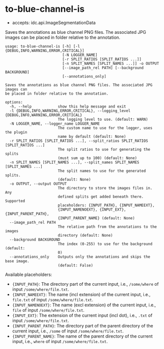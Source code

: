 # to-blue-channel-is

* accepts: idc.api.ImageSegmentationData

Saves the annotations as blue channel PNG files. The associated JPG images can be placed in folder relative to the annotation.

```
usage: to-blue-channel-is [-h] [-l {DEBUG,INFO,WARNING,ERROR,CRITICAL}]
                          [-N LOGGER_NAME]
                          [-r SPLIT_RATIOS [SPLIT_RATIOS ...]]
                          [-n SPLIT_NAMES [SPLIT_NAMES ...]] -o OUTPUT
                          [--image_path_rel PATH] [--background BACKGROUND]
                          [--annotations_only]

Saves the annotations as blue channel PNG files. The associated JPG images can
be placed in folder relative to the annotation.

options:
  -h, --help            show this help message and exit
  -l {DEBUG,INFO,WARNING,ERROR,CRITICAL}, --logging_level {DEBUG,INFO,WARNING,ERROR,CRITICAL}
                        The logging level to use. (default: WARN)
  -N LOGGER_NAME, --logger_name LOGGER_NAME
                        The custom name to use for the logger, uses the plugin
                        name by default (default: None)
  -r SPLIT_RATIOS [SPLIT_RATIOS ...], --split_ratios SPLIT_RATIOS [SPLIT_RATIOS ...]
                        The split ratios to use for generating the splits
                        (must sum up to 100) (default: None)
  -n SPLIT_NAMES [SPLIT_NAMES ...], --split_names SPLIT_NAMES [SPLIT_NAMES ...]
                        The split names to use for the generated splits.
                        (default: None)
  -o OUTPUT, --output OUTPUT
                        The directory to store the images files in. Any
                        defined splits get added beneath there. Supported
                        placeholders: {INPUT_PATH}, {INPUT_NAMEEXT},
                        {INPUT_NAMENOEXT}, {INPUT_EXT}, {INPUT_PARENT_PATH},
                        {INPUT_PARENT_NAME} (default: None)
  --image_path_rel PATH
                        The relative path from the annotations to the images
                        directory (default: None)
  --background BACKGROUND
                        The index (0-255) to use for the background (default:
                        0)
  --annotations_only    Outputs only the annotations and skips the base image.
                        (default: False)
```

Available placeholders:

* `{INPUT_PATH}`: The directory part of the current input, i.e., `/some/where` of input `/some/where/file.txt`.
* `{INPUT_NAMEEXT}`: The name (incl extension) of the current input, i.e., `file.txt` of input `/some/where/file.txt`.
* `{INPUT_NAMENOEXT}`: The name (excl extension) of the current input, i.e., `file` of input `/some/where/file.txt`.
* `{INPUT_EXT}`: The extension of the current input (incl dot), i.e., `.txt` of input `/some/where/file.txt`.
* `{INPUT_PARENT_PATH}`: The directory part of the parent directory of the current input, i.e., `/some` of input `/some/where/file.txt`.
* `{INPUT_PARENT_NAME}`: The name of the parent directory of the current input, i.e., `where` of input `/some/where/file.txt`.
